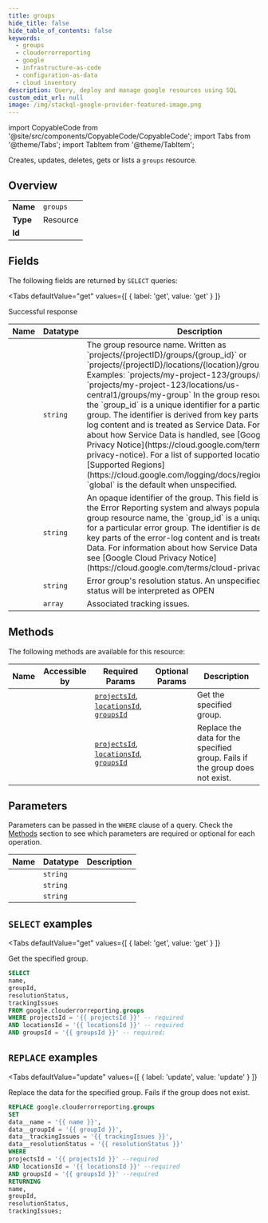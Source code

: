 ```yaml
--- 
title: groups
hide_title: false
hide_table_of_contents: false
keywords:
  - groups
  - clouderrorreporting
  - google
  - infrastructure-as-code
  - configuration-as-data
  - cloud inventory
description: Query, deploy and manage google resources using SQL
custom_edit_url: null
image: /img/stackql-google-provider-featured-image.png
---
```


import CopyableCode from '@site/src/components/CopyableCode/CopyableCode';
import Tabs from '@theme/Tabs';
import TabItem from '@theme/TabItem';

Creates, updates, deletes, gets or lists a <code>groups</code> resource.

## Overview
<table><tbody>
<tr><td><b>Name</b></td><td><code>groups</code></td></tr>
<tr><td><b>Type</b></td><td>Resource</td></tr>
<tr><td><b>Id</b></td><td><CopyableCode code="google.clouderrorreporting.groups" /></td></tr>
</tbody></table>

## Fields

The following fields are returned by `SELECT` queries:

<Tabs
    defaultValue="get"
    values={[
        { label: 'get', value: 'get' }
    ]}
>
<TabItem value="get">

Successful response

<table>
<thead>
    <tr>
    <th>Name</th>
    <th>Datatype</th>
    <th>Description</th>
    </tr>
</thead>
<tbody>
<tr>
    <td><CopyableCode code="name" /></td>
    <td><code>string</code></td>
    <td>The group resource name. Written as `projects/&#123;projectID&#125;/groups/&#123;group_id&#125;` or `projects/&#123;projectID&#125;/locations/&#123;location&#125;/groups/&#123;group_id&#125;` Examples: `projects/my-project-123/groups/my-group`, `projects/my-project-123/locations/us-central1/groups/my-group` In the group resource name, the `group_id` is a unique identifier for a particular error group. The identifier is derived from key parts of the error-log content and is treated as Service Data. For information about how Service Data is handled, see [Google Cloud Privacy Notice](https://cloud.google.com/terms/cloud-privacy-notice). For a list of supported locations, see [Supported Regions](https://cloud.google.com/logging/docs/region-support). `global` is the default when unspecified.</td>
</tr>
<tr>
    <td><CopyableCode code="groupId" /></td>
    <td><code>string</code></td>
    <td>An opaque identifier of the group. This field is assigned by the Error Reporting system and always populated. In the group resource name, the `group_id` is a unique identifier for a particular error group. The identifier is derived from key parts of the error-log content and is treated as Service Data. For information about how Service Data is handled, see [Google Cloud Privacy Notice](https://cloud.google.com/terms/cloud-privacy-notice).</td>
</tr>
<tr>
    <td><CopyableCode code="resolutionStatus" /></td>
    <td><code>string</code></td>
    <td>Error group's resolution status. An unspecified resolution status will be interpreted as OPEN</td>
</tr>
<tr>
    <td><CopyableCode code="trackingIssues" /></td>
    <td><code>array</code></td>
    <td>Associated tracking issues.</td>
</tr>
</tbody>
</table>
</TabItem>
</Tabs>

## Methods

The following methods are available for this resource:

<table>
<thead>
    <tr>
    <th>Name</th>
    <th>Accessible by</th>
    <th>Required Params</th>
    <th>Optional Params</th>
    <th>Description</th>
    </tr>
</thead>
<tbody>
<tr>
    <td><a href="#get"><CopyableCode code="get" /></a></td>
    <td><CopyableCode code="select" /></td>
    <td><a href="#parameter-projectsId"><code>projectsId</code></a>, <a href="#parameter-locationsId"><code>locationsId</code></a>, <a href="#parameter-groupsId"><code>groupsId</code></a></td>
    <td></td>
    <td>Get the specified group.</td>
</tr>
<tr>
    <td><a href="#update"><CopyableCode code="update" /></a></td>
    <td><CopyableCode code="replace" /></td>
    <td><a href="#parameter-projectsId"><code>projectsId</code></a>, <a href="#parameter-locationsId"><code>locationsId</code></a>, <a href="#parameter-groupsId"><code>groupsId</code></a></td>
    <td></td>
    <td>Replace the data for the specified group. Fails if the group does not exist.</td>
</tr>
</tbody>
</table>

## Parameters

Parameters can be passed in the `WHERE` clause of a query. Check the [Methods](#methods) section to see which parameters are required or optional for each operation.

<table>
<thead>
    <tr>
    <th>Name</th>
    <th>Datatype</th>
    <th>Description</th>
    </tr>
</thead>
<tbody>
<tr id="parameter-groupsId">
    <td><CopyableCode code="groupsId" /></td>
    <td><code>string</code></td>
    <td></td>
</tr>
<tr id="parameter-locationsId">
    <td><CopyableCode code="locationsId" /></td>
    <td><code>string</code></td>
    <td></td>
</tr>
<tr id="parameter-projectsId">
    <td><CopyableCode code="projectsId" /></td>
    <td><code>string</code></td>
    <td></td>
</tr>
</tbody>
</table>

## `SELECT` examples

<Tabs
    defaultValue="get"
    values={[
        { label: 'get', value: 'get' }
    ]}
>
<TabItem value="get">

Get the specified group.

```sql
SELECT
name,
groupId,
resolutionStatus,
trackingIssues
FROM google.clouderrorreporting.groups
WHERE projectsId = '{{ projectsId }}' -- required
AND locationsId = '{{ locationsId }}' -- required
AND groupsId = '{{ groupsId }}' -- required;
```
</TabItem>
</Tabs>


## `REPLACE` examples

<Tabs
    defaultValue="update"
    values={[
        { label: 'update', value: 'update' }
    ]}
>
<TabItem value="update">

Replace the data for the specified group. Fails if the group does not exist.

```sql
REPLACE google.clouderrorreporting.groups
SET 
data__name = '{{ name }}',
data__groupId = '{{ groupId }}',
data__trackingIssues = '{{ trackingIssues }}',
data__resolutionStatus = '{{ resolutionStatus }}'
WHERE 
projectsId = '{{ projectsId }}' --required
AND locationsId = '{{ locationsId }}' --required
AND groupsId = '{{ groupsId }}' --required
RETURNING
name,
groupId,
resolutionStatus,
trackingIssues;
```
</TabItem>
</Tabs>
